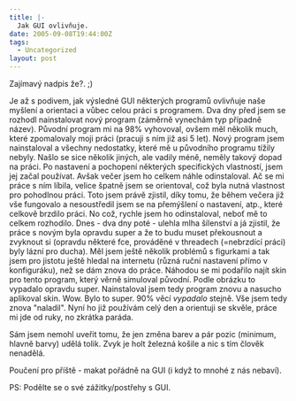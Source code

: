 ```yaml
---
title: |-
  Jak GUI ovlivňuje.
date: 2005-09-08T19:44:00Z
tags:
  - Uncategorized
layout: post
---
```

Zajímavý nadpis že?. ;)

Je až s podivem, jak výsledné GUI některých programů ovlivňuje naše myšlení a orientaci a vůbec celou práci s programem. Dva dny před jsem se rozhodl nainstalovat nový program (záměrně vynechám typ případně název). Původní program mi na 98% vyhovoval, ovšem měl několik much, které zpomalovaly moji práci (pracuji s ním již asi 5 let). Nový program jsem nainstaloval a všechny nedostatky, které mě u původního programu tížily nebyly. Našlo se sice několik jiných, ale vadily méně, neměly takový dopad na práci. Po nastavení a pochopení některých specifických vlastností, jsem jej začal používat. Avšak večer jsem ho celkem náhle odinstaloval. Ač se mi práce s ním líbila, velice špatně jsem se orientoval, což byla nutná vlastnost pro pohodlnou práci. Toto jsem právě zjistil, díky tomu, že během večera již vše fungovalo a nesoustředil jsem se na přemýšlení o nastavení, atp., které celkově brzdilo práci. No což, rychle jsem ho odinstaloval, neboť mě to celkem rozhodilo. Dnes - dva dny poté - ulehla mlha šílenství a já zjistil, že práce s novým byla opravdu super a že to budu muset překousnout a zvyknout si (opravdu některé fce, prováděné v threadech (=nebrzdící práci) byly lázní pro ducha). Měl jsem ještě několik problémů s figurkami a tak jsem pro jistotu ještě hledal na internetu (různá ruční nastavení přímo v konfiguráku), než se dám znova do práce. Náhodou se mi podařilo najít skin pro tento program, který věrně simuloval původní. Podle obrázku to vypadalo opravdu super. Nainstaloval jsem tedy program znovu a nasucho aplikoval skin. Wow. Bylo to super. 90% věcí _vypadalo_ stejně. Vše jsem tedy znova "naladil". Nyní ho již používám celý den a orientuji se skvěle, práce mi jde od ruky, no zkrátka paráda.

Sám jsem nemohl uveřit tomu, že jen změna barev a pár pozic (minimum, hlavně barvy) udělá tolik. Zvyk je holt železná košile a nic s tím člověk nenadělá.

Poučení pro příště - makat pořádně na GUI (i když to mnohé z nás nebaví).

PS: Podělte se o své zážitky/postřehy s GUI.